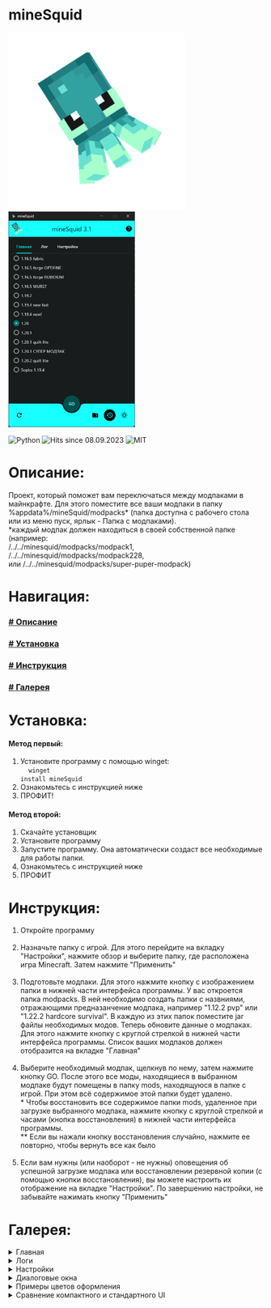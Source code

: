 # mineSquid
<p align="left">
  <img src="mineSquid.jpg" width="350" title="mineSquid - modpack switcher for minecraft"> 
  <img src="gallery/main_tab.png" width="250">
</p>
<p align="left">
  <img src="https://forthebadge.com/images/badges/made-with-python.svg" width="150" title="Python">
<img src="https://hits.seeyoufarm.com/api/count/incr/badge.svg?url=https%3A%2F%2Fgithub.com%2FSkrepysh%2FmineSquid&count_bg=%2379C83D&title_bg=%23555555&icon=&icon_color=%23E7E7E7&title=HITS&edge_flat=false" width="120" title="Hits since 08.09.2023">
<img src="https://img.shields.io/badge/License-MIT-yellow.svg" width="95" title="MIT">
</p>

# Описание:
Проект, который поможет вам переключаться между модпаками в майнкрафте. Для этого поместите все ваши модпаки в папку %appdata%/mineSquid/modpacks* (папка доступна с рабочего стола или из меню пуск, ярлык - Папка с модпаками).</br>
*каждый модпак должен находиться в своей собственной папке (например:<br /> /../../minesquid/modpacks/modpack1,<br /> /../../minesquid/modpacks/modpack228,<br /> или /../../minesquid/modpacks/super-puper-modpack)<br />

<h1>Навигация:</h1>

### [# Описание](#описание)
### [# Установка](#установка)
### [# Инструкция](#инструкция)
### [# Галерея](#галерея)

# Установка:
<h4>Метод первый:</h4>

1. Установите программу с помощью winget:<br />
&nbsp;&nbsp;&nbsp;&nbsp;<code>winget install mineSquid</code><br />
2. Ознакомьтесь с инструкцией ниже<br />
3. ПРОФИТ!<br />
 
<h4>Метод второй:</h4>

1. Скачайте установщик<br />
2. Установите программу<br />
3. Запустите программу. Она автоматически создаст все необходимые для работы папки.<br />
4. Ознакомьтесь с инструкцией ниже<br />
5. ПРОФИТ<br />

# Инструкция:

1. Откройте программу<br /><br />
2. Назначьте папку с игрой. Для этого перейдите на вкладку "Настройки", нажмите обзор и выберите папку, где расположена игра Minecraft.
Затем нажмите "Применить"<br /><br />
3. Подготовьте модпаки. Для этого нажмите кнопку с изображением папки в нижней части интерфейса программы. У вас откроется папка modpacks. В ней необходимо создать папки с назвниями, отражающими предназанчение модпака, например "1.12.2 pvp" или 
"1.22.2 hardcore survival". В каждую из этих папок поместите jar файлы необходимых модов. Теперь обновите данные о модпаках. Для этого нажмите кнопку с круглой стрелкой в нижней части интерфейса программы. Список ваших модпаков должен отобразится на вкладке "Главная"<br /><br />
4. Выберите необходимый модпак, щелкнув по нему, затем нажмите кнопку GO. После этого все моды, находящиеся в выбранном модпаке будут помещены в папку mods, находящуюся в папке с игрой. При этом всё содержимое этой папки будет удалено.<br />
\* Чтобы восстановить все содержимое папки mods, удаленное при загрузке выбранного модпака, нажмите кнопку с круглой стрелкой и часами (кнопка восстановления) в нижней части интерфейса программы.<br /> 
\** Если вы нажали кнопку восстановления случайно, нажмите ее повторно, чтобы вернуть все как было<br /><br />
5. Если вам нужны (или наоборот - не нужны) оповещения об успешной загрузке модпака или восстановлении резервной копии (с помощью кнопки восстановления), вы можете настроить их отображение на вкладке "Настройки". По завершению настройки, не забывайте нажимать кнопку "Применить"

# Галерея:

<details><summary>Главная</summary>
 <p align="left">
<img src="gallery/main_tab.png">
<img src="gallery/light_theme.png">
</p>
</details>
<details><summary>Логи</summary>
 <p align="left">
<img src="gallery/log_tab.png">
</p>
</details>
<details><summary>Настройки</summary>
 <p align="left">
<img src="gallery/settings_tab.png">
<img src="gallery/incorrect_settings_warning.png">
</p>
</details>
<details><summary>Диалоговые окна</summary>
 <p align="left">
<img src="gallery/update_check.png">
<img src="gallery/backup_restored.png">
<img src="gallery/modpack_loaded.png">
</p>
</details>
<details><summary>Примеры цветов оформления</summary>
 <p align="left">
<img src="gallery/light_green.png">
<img src="gallery/purple.png">
<img src="gallery/yellow.png">
<img src="gallery/orange.png">
</p>
</details>
<details><summary>Сравнение компактного и стандартного UI</summary>
 <p align="left">
<img src="gallery/compact_ui.png">
<img src="gallery/non_compact_ui.png">
</p>
</details>
